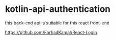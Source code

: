 # kotlin-api-authentication

this back-end api is suitable for this react front-end

https://github.com/FarhadKamal/React-Login
